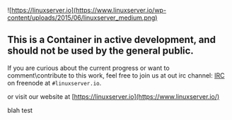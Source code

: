 ![https://linuxserver.io](https://www.linuxserver.io/wp-content/uploads/2015/06/linuxserver_medium.png)

## This is a Container in active development, and should not be used by the general public.
If you are curious about the current progress or want to comment\contribute to this work, feel free to join us at out irc channel:
[IRC](https://www.linuxserver.io/index.php/irc/) on freenode at `#linuxserver.io`.

or visit our website at [https://linuxserver.io](https://www.linuxserver.io/)

blah test
